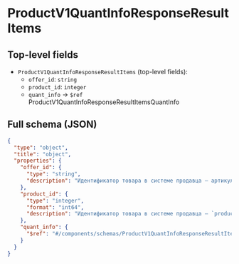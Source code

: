 # ProductV1QuantInfoResponseResultItems

## Top-level fields
- `ProductV1QuantInfoResponseResultItems` (top-level fields):
  - `offer_id`: `string`
  - `product_id`: `integer`
  - `quant_info` → `$ref` ProductV1QuantInfoResponseResultItemsQuantInfo

## Full schema (JSON)
```json
{
  "type": "object",
  "title": "object",
  "properties": {
    "offer_id": {
      "type": "string",
      "description": "Идентификатор товара в системе продавца — артикул."
    },
    "product_id": {
      "type": "integer",
      "format": "int64",
      "description": "Идентификатор товара в системе продавца — `product_id`."
    },
    "quant_info": {
      "$ref": "#/components/schemas/ProductV1QuantInfoResponseResultItemsQuantInfo"
    }
  }
}
```
